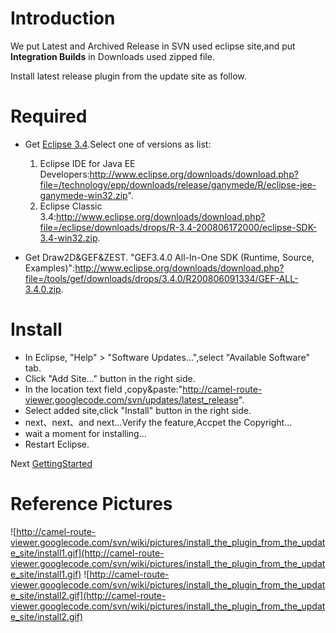 # Introduction #

We put Latest and Archived Release in SVN used eclipse site,and put **Integration Builds** in Downloads used zipped file.

Install latest release plugin from the update site as follow.

# Required #
  * Get [Eclipse 3.4](http://www.eclipse.org/).Select one of versions as list:
    1. Eclipse IDE for Java EE Developers:http://www.eclipse.org/downloads/download.php?file=/technology/epp/downloads/release/ganymede/R/eclipse-jee-ganymede-win32.zip".
    1. Eclipse Classic 3.4:http://www.eclipse.org/downloads/download.php?file=/eclipse/downloads/drops/R-3.4-200806172000/eclipse-SDK-3.4-win32.zip.

  * Get Draw2D&GEF&ZEST. "GEF3.4.0 All-In-One SDK (Runtime, Source, Examples)":http://www.eclipse.org/downloads/download.php?file=/tools/gef/downloads/drops/3.4.0/R200806091334/GEF-ALL-3.4.0.zip.

# Install #
  * In Eclipse, "Help" > "Software Updates...",select "Available Software" tab.
  * Click "Add Site..." button in the right side.
  * In the location text field ,copy&paste:"http://camel-route-viewer.googlecode.com/svn/updates/latest_release".
  * Select added site,click "Install" button in the right side.
  * next、next、and next...Verify the feature,Accpet the Copyright...
  * wait a moment for installing...
  * Restart Eclipse.

Next [GettingStarted](GettingStarted.md)

# Reference Pictures #
![http://camel-route-viewer.googlecode.com/svn/wiki/pictures/install_the_plugin_from_the_update_site/install1.gif](http://camel-route-viewer.googlecode.com/svn/wiki/pictures/install_the_plugin_from_the_update_site/install1.gif)
![http://camel-route-viewer.googlecode.com/svn/wiki/pictures/install_the_plugin_from_the_update_site/install2.gif](http://camel-route-viewer.googlecode.com/svn/wiki/pictures/install_the_plugin_from_the_update_site/install2.gif)